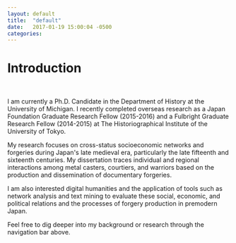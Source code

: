 ```yaml
---
layout: default
title:  "default"
date:   2017-01-19 15:00:04 -0500
categories:
---
```


# Introduction
<br>

<p class="indent">I am currently a Ph.D. Candidate in the Department of History at the University of Michigan. I recently completed overseas research as a Japan Foundation Graduate Research Fellow (2015-2016) and a Fulbright Graduate Research Fellow (2014-2015) at The Historiographical Institute of the University of Tokyo.</p>

<p class="indent">My research focuses on cross-status socioeconomic networks and forgeries during Japan's late medieval era, particularly the late fifteenth and sixteenth centuries. My dissertation traces individual and regional interactions among metal casters, courtiers, and warriors based on the production and dissemination of documentary forgeries.</p>

<p class="indent">I am also interested digital humanities and the application of tools such as network analysis and text mining to evaluate these social, economic, and political relations and the processes of forgery production in premodern Japan.</p>

<p class="indent">Feel free to dig deeper into my background or research through the navigation bar above.</p>
